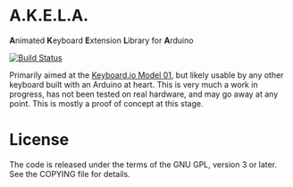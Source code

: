 A.K.E.L.A.
==========
**A**nimated **K**eyboard **E**xtension **L**ibrary for **A**rduino

[![Build Status](https://travis-ci.org/algernon/Akela.svg?branch=master)](https://travis-ci.org/algernon/Akela)

Primarily aimed at the [Keyboard.io Model 01][kbdio], but likely usable by any
other keyboard built with an Arduino at heart. This is very much a work in
progress, has not been tested on real hardware, and may go away at any point.
This is mostly a proof of concept at this stage.

 [kbdio]: https://shop.keyboard.io/

License
=======

The code is released under the terms of the GNU GPL, version 3 or later. See the
COPYING file for details.
